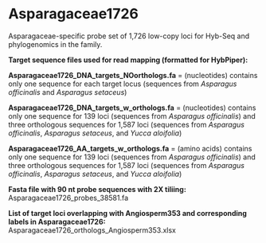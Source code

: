 # Asparagaceae1726
Asparagaceae-specific probe set of 1,726 low-copy loci for Hyb-Seq and phylogenomics in the family.

**Target sequence files used for read mapping (formatted for HybPiper):**

**Asparagaceae1726_DNA_targets_NOorthologs.fa** = (nucleotides) contains only one sequence for each target locus (sequences from _Asparagus officinalis_ and _Asparagus setaceus_)

**Asparagaceae1726_DNA_targets_w_orthologs.fa** = (nucleotides) contains only one sequence for 139 loci (sequences from _Asparagus officinalis_) and three orthologous sequences for 1,587 loci (sequences from _Asparagus officinalis_, _Asparagus setaceus_, and _Yucca aloifolia_)

**Asparagaceae1726_AA_targets_w_orthologs.fa** = (amino acids) contains only one sequence for 139 loci (sequences from _Asparagus officinalis_) and three orthologous sequences for 1,587 loci (sequences from _Asparagus officinalis_, _Asparagus setaceus_, and _Yucca aloifolia_)

**Fasta file with 90 nt probe sequences with 2X tiliing:** Asparagaceae1726_probes_38581.fa 

**List of target loci overlapping with Angiosperm353 and corresponding labels in Asparagaceae1726:** Asparagaceae1726_orthologs_Angiosperm353.xlsx
